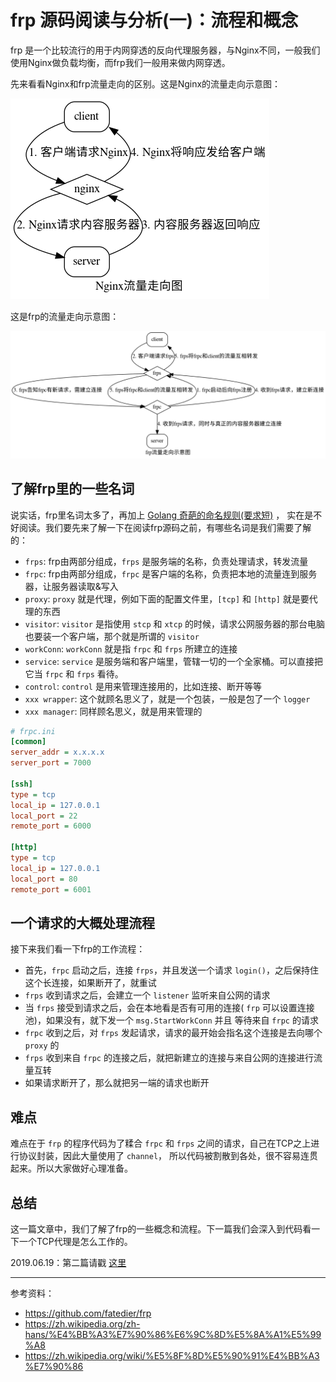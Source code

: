 # frp 源码阅读与分析(一)：流程和概念

frp 是一个比较流行的用于内网穿透的反向代理服务器，与Nginx不同，一般我们使用Nginx做负载均衡，而frp我们一般用来做内网穿透。

先来看看Nginx和frp流量走向的区别。这是Nginx的流量走向示意图：

![nginx 流量走向示意图](./img/nginx_flow.png)

这是frp的流量走向示意图：

![frp 流量走向示意图](./img/frp_flow.png)

## 了解frp里的一些名词

说实话，frp里名词太多了，再加上 [Golang 奇葩的命名规则(要求短)](https://jiajunhuang.com/articles/2018_11_01-golang_practice.md.html) ，
实在是不好阅读。我们要先来了解一下在阅读frp源码之前，有哪些名词是我们需要了解的：

- `frps`: frp由两部分组成，`frps` 是服务端的名称，负责处理请求，转发流量
- `frpc`: frp由两部分组成，`frpc` 是客户端的名称，负责把本地的流量连到服务器，让服务器读取&写入
- `proxy`: `proxy` 就是代理，例如下面的配置文件里，`[tcp]` 和 `[http]` 就是要代理的东西
- `visitor`: `visitor` 是指使用 `stcp` 和 `xtcp` 的时候，请求公网服务器的那台电脑也要装一个客户端，那个就是所谓的 `visitor`
- `workConn`: `workConn` 就是指 `frpc` 和 `frps` 所建立的连接
- `service`: `service` 是服务端和客户端里，管辖一切的一个全家桶。可以直接把它当 `frpc` 和 `frps` 看待。
- `control`: `control` 是用来管理连接用的，比如连接、断开等等
- `xxx wrapper`: 这个就顾名思义了，就是一个包装，一般是包了一个 `logger`
- `xxx manager`: 同样顾名思义，就是用来管理的

```ini
# frpc.ini
[common]
server_addr = x.x.x.x
server_port = 7000

[ssh]
type = tcp
local_ip = 127.0.0.1
local_port = 22
remote_port = 6000

[http]
type = tcp
local_ip = 127.0.0.1
local_port = 80
remote_port = 6001
```

## 一个请求的大概处理流程

接下来我们看一下frp的工作流程：

- 首先，`frpc` 启动之后，连接 `frps`，并且发送一个请求 `login()`，之后保持住这个长连接，如果断开了，就重试
- `frps` 收到请求之后，会建立一个 `listener` 监听来自公网的请求
- 当 `frps` 接受到请求之后，会在本地看是否有可用的连接( `frp` 可以设置连接池)，如果没有，就下发一个 `msg.StartWorkConn` 并且
等待来自 `frpc` 的请求
- `frpc` 收到之后，对 `frps` 发起请求，请求的最开始会指名这个连接是去向哪个 `proxy` 的
- `frps` 收到来自 `frpc` 的连接之后，就把新建立的连接与来自公网的连接进行流量互转
- 如果请求断开了，那么就把另一端的请求也断开

## 难点

难点在于 `frp` 的程序代码为了糅合 `frpc` 和 `frps` 之间的请求，自己在TCP之上进行协议封装，因此大量使用了 `channel`，
所以代码被割散到各处，很不容易连贯起来。所以大家做好心理准备。

## 总结

这一篇文章中，我们了解了frp的一些概念和流程。下一篇我们会深入到代码看一下一个TCP代理是怎么工作的。

2019.06.19：第二篇请戳 [这里](https://jiajunhuang.com/articles/2019_06_19-frp_source_code_part2.md.html)

---

参考资料：

- https://github.com/fatedier/frp
- https://zh.wikipedia.org/zh-hans/%E4%BB%A3%E7%90%86%E6%9C%8D%E5%8A%A1%E5%99%A8
- https://zh.wikipedia.org/wiki/%E5%8F%8D%E5%90%91%E4%BB%A3%E7%90%86
